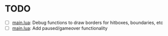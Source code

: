 # TODO
- [ ] [main.lua](main.lua#L151): Debug functions to draw borders for hitboxes, boundaries, etc
- [ ] [main.lua](main.lua#L186): Add paused/gameover functionality
